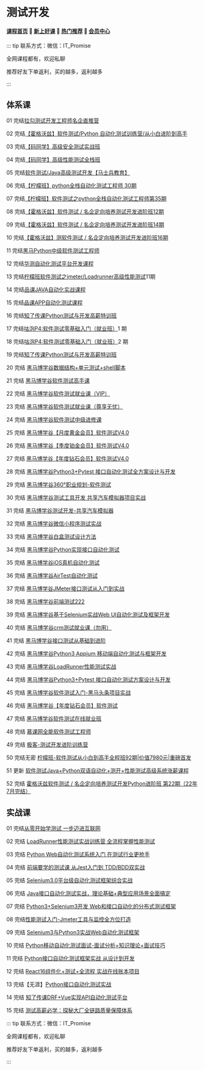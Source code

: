 # 测试开发

#### [**课程首页**](../../README.md) 💖 [**新上好课**](./xshk.md) 💖 [**热门推荐**](./rmtj.md) 💖 [**会员中心**](./vip.md)

::: tip
联系方式：微信：IT_Promise

全网课程都有，欢迎私聊

推荐好友下单返利，买的越多，返利越多

:::

## 体系课

01 完结[拉勾测试开发工程师名企直推营](https://kaiwu.lagou.com/test_engineer.html)

02 完结[【霍格沃兹】软件测试/Python 自动化测试训练营/从小白进阶到高手](https://ke.qq.com/course/513051)

03 完结[【码同学】高级安全测试实战班](http://mtongxue.com/ts/2)

04 完结[【码同学】高级性能测试全栈班](http://mtongxue.com/ts/10)

05 完结[软件测试/Java高级测试开发【马士兵教育】](https://ke.qq.com/course/2774974)

06 完结[【柠檬班】python全栈自动化测试工程师 30期](https://ke.qq.com/course/package/33616)

07 完结[【柠檬班】软件测试之python全栈自动化测试工程师第35期](https://ke.qq.com/course/325554)

08 完结[【霍格沃兹】软件测试 / 名企定向培养测试开发进阶班12期](https://ke.qq.com/course/254956#term_id=103076084)

09 完结[【霍格沃兹】软件测试 / 名企定向培养测试开发进阶班14期](https://ke.qq.com/course/254956#term_id=103076084)

10 完结[【霍格沃兹】测软件测试 / 名企定向培养测试开发进阶班16期](https://ke.qq.com/course/254956)

11 完结[黑马Python中级软件测试工程师](http://test.itheima.com/)

12 完结[华测自动化测试平台开发课程](https://ke.qq.com/course/3615821)

13 完结[柠檬班软件测试之jmeter/Loadrunner高级性能测试](https://ke.qq.com/course/3102324)11期

14 完结[品课JAVA自动化实战课程](https://ke.qq.com/course/248515)

15 完结[品课APP自动化测试课程](https://ke.qq.com/course/251852)

16 完结[知了传课Python测试与开发高薪特训班](https://study.163.com/course/introduction.htm?courseId=1209351817)

17 完结[咕泡P4:软件测试零基础入门（就业班）](https://ke.gupaoedu.cn/course/vip/1008)1 期

18 完结[咕泡P4:软件测试零基础入门（就业班）](https://ke.gupaoedu.cn/course/vip/1008)2 期

19 完结[知了传课Python测试与开发高薪特训班](https://study.163.com/course/introduction.htm?courseId=1209351817)

20 完结 [黑马博学谷数据结构+单元测试+shell脚本](https://www.boxuegu.com/course/detail-4668.html)

21 完结 [黑马博学谷软件测试高手课](https://www.boxuegu.com/course/detail-4521.html)

22 完结 [黑马博学谷软件测试就业课（VIP）](https://www.boxuegu.com/class/outline-4503.html)

23 完结 [黑马博学谷软件测试就业课（尊享无忧）](https://www.boxuegu.com/class/outline-4241.html)

24 完结 [黑马博学谷软件测试中级进修课](https://www.boxuegu.com/course/detail-4061.html)

25 完结 [黑马博学谷【月度黄金会员】软件测试V4.0](https://www.boxuegu.com/class/outline-3351.html)

26 完结 [黑马博学谷【季度铂金会员】软件测试V4.0](https://www.boxuegu.com/class/outline-3350.html)

27 完结 [黑马博学谷【年度钻石会员】软件测试V4.0](https://www.boxuegu.com/class/outline-3349.html)

28 完结 [黑马博学谷Python3+Pytest 接口自动化测试全方案设计与开发](https://www.boxuegu.com/course/detail-3137.html)

29 完结 [黑马博学谷360°职业规划-软件测试](https://www.boxuegu.com/class/outline-3043.html)

30 完结 [黑马博学谷测试工具开发 共享汽车模拟器项目实战](https://www.boxuegu.com/course/detail-2627.html)

31 完结 [黑马博学谷测试开发-共享汽车模拟器](https://www.boxuegu.com/course/detail-2530.html)

32 完结 [黑马博学谷微信小程序测试实战](https://www.boxuegu.com/course/detail-2528.html)

33 完结 [黑马博学谷白盒测试设计方法](https://www.boxuegu.com/course/detail-2513.html)

34 完结 [黑马博学谷Python实现接口自动化测试](https://www.boxuegu.com/course/detail-2509.html)

35 完结 [黑马博学谷iOS真机自动化测试](https://www.boxuegu.com/course/detail-2496.html)

36 完结 [黑马博学谷AirTest自动化测试](https://www.boxuegu.com/course/detail-2494.html)

37 完结 [黑马博学谷JMeter接口测试从入门到实战](https://www.boxuegu.com/course/detail-2316.html)

38 完结 [黑马博学谷前端测试222](https://www.boxuegu.com/course/detail-2035.html)

39 完结 [黑马博学谷基于Selenium实战Web UI自动化测试及框架开发](https://www.boxuegu.com/course/detail-1599.html)

40 完结 [黑马博学谷crm测试就业课（勿用）](https://www.boxuegu.com/class/outline-1537.html)

41 完结 [黑马博学谷接口测试从基础到进阶](https://www.boxuegu.com/course/detail-1527.html)

42 完结 [黑马博学谷Python3 Appium 移动端自动化测试与框架开发](https://www.boxuegu.com/course/detail-1517.html)

43 完结 [黑马博学谷LoadRunner性能测试实战](https://www.boxuegu.com/course/detail-1505.html)

44 完结 [黑马博学谷Python3+Pytest 接口自动化测试方案设计与开发](https://www.boxuegu.com/course/detail-1484.html)

45 完结 [黑马博学谷软件测试入门-黑马头条项目实战](https://www.boxuegu.com/course/detail-1346.html)

46 完结 [黑马博学谷【年度钻石会员】软件测试](https://www.boxuegu.com/class/outline-1261.html)

47 完结 [黑马博学谷软件测试在线就业班](https://www.boxuegu.com/class/outline-1114.html)

48 完结 [慕课网全能软件测试工程师](https://class.imooc.com/sale/test2022)

49 完结 [极客-测试开发进阶训练营](https://u.geekbang.org/subject/go2nd)

50 完结无密 [柠檬班-软件测试从小白到高手全程班92期|价值7980元|重磅首发](https://ke.qq.com/course/326208#term_id=103885835)

51 更新 [软件测试Java+Python双语自动化+测开+性能测试高级系统涨薪课程](https://ke.qq.com/course/317690#term_id=104092845)

52 完结 [霍格沃兹软件测试 / 名企定向培养测试开发Python进阶班 第22期（22年7月完结）](https://m.ke.qq.com/course/package/41249?_bid=167&_wv=1)

## 实战课

01 完结[从零开始学测试 一步迈进互联网](https://coding.imooc.com/class/411.html)

02 完结 [LoadRunner性能测试实战训练营 全流程掌握性能测试](https://coding.imooc.com/class/305.html)

03 完结 [Python Web自动化测试系统入门 在测试行业更抢手](https://coding.imooc.com/class/299.html)

04 完结 [前端要学的测试课 从Jest入门到 TDD/BDD双实战](https://coding.imooc.com/class/372.html)

05 完结 [Selenium3.0平台级自动化测试框架综合实战](https://coding.imooc.com/class/238.html)

06 完结 [Java接口自动化测试实战，理论基础+典型应用场景全面搞定](https://coding.imooc.com/class/204.html)

07 完结 [Python3+Selenium3开发 Web和接口自动化的分布式测试框架](https://coding.imooc.com/class/488.html)

08 完结[性能测试入门-Jmeter工具与监控全方位打造](https://coding.imooc.com/class/142.html)

09 完结 [Selenium3与Python3实战Web自动化测试框架](https://coding.imooc.com/class/269.html)

10 完结 [Python移动自动化测试面试-面试分析+知识理论+面试技巧](https://coding.imooc.com/class/182.html)

11 完结 [Python接口自动化测试框架实战 从设计到开发](https://coding.imooc.com/class/374.html)

12 完结 [React16组件化+测试+全流程 实战在线账本项目](https://coding.imooc.com/class/302.html)

13 完结【无涯】[Python接口自动化测试实战](https://study.163.com/course/introduction/1006358022.htm)

14 完结 [知了传课DRF+Vue实现API自动化测试平台](https://study.163.com/course/introduction.htm?courseId=1210028051)

15 完结 [测试高薪必学：探秘大厂全链路质量保障体系](https://coding.imooc.com/class/558.html)

::: tip
联系方式：微信：IT_Promise

全网课程都有，欢迎私聊

推荐好友下单返利，买的越多，返利越多

:::